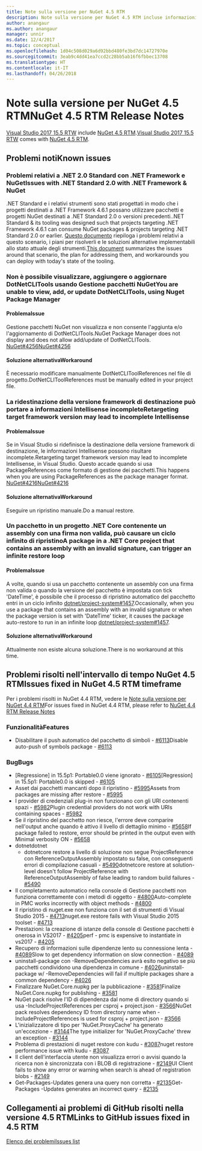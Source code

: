 ```yaml
---
title: Note sulla versione per NuGet 4.5 RTM
description: Note sulla versione per NuGet 4.5 RTM incluse informazioni su problemi noti, correzioni di bug e DCR.
author: anangaur
ms.author: anangaur
manager: unnir
ms.date: 12/4/2017
ms.topic: conceptual
ms.openlocfilehash: 1d04c508d029a6d92bbd480fe3bd7dc14727970e
ms.sourcegitcommit: 3eab9c4dd41ea7ccd2c28bb5ab16f6fbbec13708
ms.translationtype: HT
ms.contentlocale: it-IT
ms.lasthandoff: 04/26/2018
---
```

# <a name="nuget-45-rtm-release-notes"></a><span data-ttu-id="a52f7-103">Note sulla versione per NuGet 4.5 RTM</span><span class="sxs-lookup"><span data-stu-id="a52f7-103">NuGet 4.5 RTM Release Notes</span></span>

<span data-ttu-id="a52f7-104">[Visual Studio 2017 15.5 RTW](https://www.visualstudio.com/news/releasenotes/vs2017-relnotes) include [NuGet 4.5 RTM](https://dist.nuget.org/win-x86-commandline/v4.5.0/nuget.exe).</span><span class="sxs-lookup"><span data-stu-id="a52f7-104">[Visual Studio 2017 15.5 RTW](https://www.visualstudio.com/news/releasenotes/vs2017-relnotes) comes with [NuGet 4.5 RTM](https://dist.nuget.org/win-x86-commandline/v4.5.0/nuget.exe).</span></span>

## <a name="known-issues"></a><span data-ttu-id="a52f7-105">Problemi noti</span><span class="sxs-lookup"><span data-stu-id="a52f7-105">Known issues</span></span>

### <a name="issues-with-net-standard-20-with-net-framework--nuget"></a><span data-ttu-id="a52f7-106">Problemi relativi a .NET 2.0 Standard con .NET Framework e NuGet</span><span class="sxs-lookup"><span data-stu-id="a52f7-106">Issues with .NET Standard 2.0 with .NET Framework & NuGet</span></span> 

<span data-ttu-id="a52f7-107">.NET Standard e i relativi strumenti sono stati progettati in modo che i progetti destinati a .NET Framework 4.6.1 possano utilizzare pacchetti e progetti NuGet destinati a .NET Standard 2.0 o versioni precedenti.</span><span class="sxs-lookup"><span data-stu-id="a52f7-107">.NET Standard & its tooling was designed such that projects targeting .NET Framework 4.6.1 can consume NuGet packages & projects targeting .NET Standard 2.0 or earlier.</span></span> <span data-ttu-id="a52f7-108">[Questo documento](https://github.com/dotnet/standard/issues/481) riepiloga i problemi relativi a questo scenario, i piani per risolverli e le soluzioni alternative implementabili allo stato attuale degli strumenti.</span><span class="sxs-lookup"><span data-stu-id="a52f7-108">[This document](https://github.com/dotnet/standard/issues/481) summarizes the issues around that scenario, the plan for addressing them, and workarounds you can deploy with today's state of the tooling.</span></span>

### <a name="you-are-unable-to-view-add-or-update-dotnetclitools-using-nuget-package-manager"></a><span data-ttu-id="a52f7-109">Non è possibile visualizzare, aggiungere o aggiornare DotNetCLITools usando Gestione pacchetti NuGet</span><span class="sxs-lookup"><span data-stu-id="a52f7-109">You are unable to view, add, or update DotNetCLITools, using Nuget Package Manager</span></span>

#### <a name="issue"></a><span data-ttu-id="a52f7-110">Problema</span><span class="sxs-lookup"><span data-stu-id="a52f7-110">Issue</span></span>

<span data-ttu-id="a52f7-111">Gestione pacchetti NuGet non visualizza e non consente l'aggiunta e/o l'aggiornamento di DotNetCLITools.</span><span class="sxs-lookup"><span data-stu-id="a52f7-111">NuGet Package Manager does not display and does not allow add/update of DotNetCLITools.</span></span> [<span data-ttu-id="a52f7-112">NuGet#4256</span><span class="sxs-lookup"><span data-stu-id="a52f7-112">NuGet#4256</span></span>](https://github.com/NuGet/Home/issues/4256)

#### <a name="workaround"></a><span data-ttu-id="a52f7-113">Soluzione alternativa</span><span class="sxs-lookup"><span data-stu-id="a52f7-113">Workaround</span></span>

<span data-ttu-id="a52f7-114">È necessario modificare manualmente DotNetCLIToolReferences nel file di progetto.</span><span class="sxs-lookup"><span data-stu-id="a52f7-114">DotNetCLIToolReferences must be manually edited in your project file.</span></span>

### <a name="retargeting-target-framework-version-may-lead-to-incomplete-intellisense"></a><span data-ttu-id="a52f7-115">La ridestinazione della versione framework di destinazione può portare a informazioni Intellisense incomplete</span><span class="sxs-lookup"><span data-stu-id="a52f7-115">Retargeting target framework version may lead to incomplete Intellisense</span></span>

#### <a name="issue"></a><span data-ttu-id="a52f7-116">Problema</span><span class="sxs-lookup"><span data-stu-id="a52f7-116">Issue</span></span>

<span data-ttu-id="a52f7-117">Se in Visual Studio si ridefinisce la destinazione della versione framework di destinazione, le informazioni Intellisense possono risultare incomplete.</span><span class="sxs-lookup"><span data-stu-id="a52f7-117">Retargeting target framework version may lead to incomplete Intellisense, in Visual Studio.</span></span> <span data-ttu-id="a52f7-118">Questo accade quando si usa PackageReferences come formato di gestione dei pacchetti.</span><span class="sxs-lookup"><span data-stu-id="a52f7-118">This happens when you are using PackageReferences as the package manager format.</span></span> [<span data-ttu-id="a52f7-119">NuGet#4216</span><span class="sxs-lookup"><span data-stu-id="a52f7-119">NuGet#4216</span></span>](https://github.com/NuGet/Home/issues/4216)

#### <a name="workaround"></a><span data-ttu-id="a52f7-120">Soluzione alternativa</span><span class="sxs-lookup"><span data-stu-id="a52f7-120">Workaround</span></span>

<span data-ttu-id="a52f7-121">Eseguire un ripristino manuale.</span><span class="sxs-lookup"><span data-stu-id="a52f7-121">Do a manual restore.</span></span>

### <a name="a-package-in-a-net-core-project-that-contains-an-assembly-with-an-invalid-signature-can-trigger-an-infinite-restore-loop"></a><span data-ttu-id="a52f7-122">Un pacchetto in un progetto .NET Core contenente un assembly con una firma non valida, può causare un ciclo infinito di ripristino</span><span class="sxs-lookup"><span data-stu-id="a52f7-122">A package in a .NET Core project that contains an assembly with an invalid signature, can trigger an infinite restore loop</span></span>

#### <a name="issue"></a><span data-ttu-id="a52f7-123">Problema</span><span class="sxs-lookup"><span data-stu-id="a52f7-123">Issue</span></span>

<span data-ttu-id="a52f7-124">A volte, quando si usa un pacchetto contenente un assembly con una firma non valida o quando la versione del pacchetto è impostata con tick 'DateTime', è possibile che il processo di ripristino automatico del pacchetto entri in un ciclo infinito [dotnet/project-system#1457](https://github.com/dotnet/project-system/issues/1457).</span><span class="sxs-lookup"><span data-stu-id="a52f7-124">Occasionally, when you use a package that contains an assembly with an invalid signature or when the package version is set with 'DateTime' ticker, it causes the package auto-restore to run in an infinite loop [dotnet/project-system#1457](https://github.com/dotnet/project-system/issues/1457).</span></span>

#### <a name="workaround"></a><span data-ttu-id="a52f7-125">Soluzione alternativa</span><span class="sxs-lookup"><span data-stu-id="a52f7-125">Workaround</span></span>

<span data-ttu-id="a52f7-126">Attualmente non esiste alcuna soluzione.</span><span class="sxs-lookup"><span data-stu-id="a52f7-126">There is no workaround at this time.</span></span>

## <a name="issues-fixed-in-nuget-45-rtm-timeframe"></a><span data-ttu-id="a52f7-127">Problemi risolti nell'intervallo di tempo NuGet 4.5 RTM</span><span class="sxs-lookup"><span data-stu-id="a52f7-127">Issues fixed in NuGet 4.5 RTM timeframe</span></span>

<span data-ttu-id="a52f7-128">Per i problemi risolti in NuGet 4.4 RTM, vedere le [Note sulla versione per NuGet 4.4 RTM](../release-notes/nuget-4.4-RTM.md)</span><span class="sxs-lookup"><span data-stu-id="a52f7-128">For issues fixed in NuGet 4.4 RTM, please refer to [NuGet 4.4 RTM Release Notes](../release-notes/nuget-4.4-RTM.md)</span></span> 

### <a name="features"></a><span data-ttu-id="a52f7-129">Funzionalità</span><span class="sxs-lookup"><span data-stu-id="a52f7-129">Features</span></span>

- <span data-ttu-id="a52f7-130">Disabilitare il push automatico del pacchetto di simboli - [#6113](https://github.com/NuGet/Home/issues/6113)</span><span class="sxs-lookup"><span data-stu-id="a52f7-130">Disable auto-push of symbols package - [#6113](https://github.com/NuGet/Home/issues/6113)</span></span>

### <a name="bugs"></a><span data-ttu-id="a52f7-131">Bug</span><span class="sxs-lookup"><span data-stu-id="a52f7-131">Bugs</span></span>

- <span data-ttu-id="a52f7-132">[Regressione] in 15.5p1: Portable0.0 viene ignorato - [#6105](https://github.com/NuGet/Home/issues/6105)</span><span class="sxs-lookup"><span data-stu-id="a52f7-132">[Regression] in 15.5p1: Portable0.0 is skipped - [#6105](https://github.com/NuGet/Home/issues/6105)</span></span>
- <span data-ttu-id="a52f7-133">Asset dai pacchetti mancanti dopo il ripristino - [#5995](https://github.com/NuGet/Home/issues/5995)</span><span class="sxs-lookup"><span data-stu-id="a52f7-133">Assets from packages are missing after restore - [#5995](https://github.com/NuGet/Home/issues/5995)</span></span>
- <span data-ttu-id="a52f7-134">I provider di credenziali plug-in non funzionano con gli URI contenenti spazi - [#5982](https://github.com/NuGet/Home/issues/5982)</span><span class="sxs-lookup"><span data-stu-id="a52f7-134">Plugin credential providers do not work with URIs containing spaces - [#5982](https://github.com/NuGet/Home/issues/5982)</span></span>
- <span data-ttu-id="a52f7-135">Se il ripristino del pacchetto non riesce, l'errore deve comparire nell'output anche quando è attivo il livello di dettaglio minimo - [#5658](https://github.com/NuGet/Home/issues/5658)</span><span class="sxs-lookup"><span data-stu-id="a52f7-135">If package failed to restore, error should be printed in the output even with Minimal verbosity ON - [#5658](https://github.com/NuGet/Home/issues/5658)</span></span>
- <span data-ttu-id="a52f7-136">dotnet</span><span class="sxs-lookup"><span data-stu-id="a52f7-136">dotnet</span></span>
  - <span data-ttu-id="a52f7-137">dotnetcore restore a livello di soluzione non segue ProjectReference con ReferenceOutputAssembly impostato su false, con conseguenti errori di compilazione casuali - [#5490](https://github.com/NuGet/Home/issues/5490)</span><span class="sxs-lookup"><span data-stu-id="a52f7-137">dotnetcore restore at solution-level doesn't follow ProjectReference with ReferenceOutputAssembly of false leading to random build failures - [#5490](https://github.com/NuGet/Home/issues/5490)</span></span>
- <span data-ttu-id="a52f7-138">Il completamento automatico nella console di Gestione pacchetti non funziona correttamente con i metodi di oggetto - [#4800](https://github.com/NuGet/Home/issues/4800)</span><span class="sxs-lookup"><span data-stu-id="a52f7-138">Auto-complete in PMC works incorrectly with object methods - [#4800](https://github.com/NuGet/Home/issues/4800)</span></span>
- <span data-ttu-id="a52f7-139">Il ripristino di nuget.exe non funziona con il set di strumenti di Visual Studio 2015 - [#4713](https://github.com/NuGet/Home/issues/4713)</span><span class="sxs-lookup"><span data-stu-id="a52f7-139">nuget.exe restore fails with Visual Studio 2015 toolset - [#4713](https://github.com/NuGet/Home/issues/4713)</span></span>
- <span data-ttu-id="a52f7-140">Prestazioni: la creazione di istanze della console di Gestione pacchetti è onerosa in VS2017 - [#4205](https://github.com/NuGet/Home/issues/4205)</span><span class="sxs-lookup"><span data-stu-id="a52f7-140">perf - pmc is expensive to instantiate in vs2017 - [#4205](https://github.com/NuGet/Home/issues/4205)</span></span>
- <span data-ttu-id="a52f7-141">Recupero di informazioni sulle dipendenze lento su connessione lenta - [#4089](https://github.com/NuGet/Home/issues/4089)</span><span class="sxs-lookup"><span data-stu-id="a52f7-141">Slow to get dependency information on slow connection - [#4089](https://github.com/NuGet/Home/issues/4089)</span></span>
- <span data-ttu-id="a52f7-142">uninstall-package con -RemoveDependencies avrà esito negativo se più pacchetti condividono una dipendenza in comune - [#4026](https://github.com/NuGet/Home/issues/4026)</span><span class="sxs-lookup"><span data-stu-id="a52f7-142">uninstall-package w/ -RemoveDependencies will fail if multiple packages share a common dependency - [#4026](https://github.com/NuGet/Home/issues/4026)</span></span>
- <span data-ttu-id="a52f7-143">Finalizzare NuGet.Core.nupkg per la pubblicazione - [#3581](https://github.com/NuGet/Home/issues/3581)</span><span class="sxs-lookup"><span data-stu-id="a52f7-143">Finalize NuGet.Core.nupkg for publishing - [#3581](https://github.com/NuGet/Home/issues/3581)</span></span>
- <span data-ttu-id="a52f7-144">NuGet pack risolve l'ID di dipendenza dal nome di directory quando si usa -IncludeProjectReferences per csproj + project.json - [#3566](https://github.com/NuGet/Home/issues/3566)</span><span class="sxs-lookup"><span data-stu-id="a52f7-144">NuGet pack resolves dependency ID from directory name when -IncludeProjectReferences is used for csproj + project.json - [#3566](https://github.com/NuGet/Home/issues/3566)</span></span>
- <span data-ttu-id="a52f7-145">L'inizializzatore di tipo per 'NuGet.ProxyCache' ha generato un'eccezione - [#3144](https://github.com/NuGet/Home/issues/3144)</span><span class="sxs-lookup"><span data-stu-id="a52f7-145">The type initializer for 'NuGet.ProxyCache' threw an exception - [#3144](https://github.com/NuGet/Home/issues/3144)</span></span>
- <span data-ttu-id="a52f7-146">Problema di prestazioni di nuget restore con kudu - [#3087](https://github.com/NuGet/Home/issues/3087)</span><span class="sxs-lookup"><span data-stu-id="a52f7-146">nuget restore performance issue with kudu - [#3087](https://github.com/NuGet/Home/issues/3087)</span></span>
- <span data-ttu-id="a52f7-147">Il client dell'interfaccia utente non visualizza errori o avvisi quando la ricerca non è sincronizzata con i BLOB di registrazione - [#2149](https://github.com/NuGet/Home/issues/2149)</span><span class="sxs-lookup"><span data-stu-id="a52f7-147">UI Client fails to show any error or warning when search is ahead of registration blobs - [#2149](https://github.com/NuGet/Home/issues/2149)</span></span>
- <span data-ttu-id="a52f7-148">Get-Packages-Updates genera una query non corretta - [#2135](https://github.com/NuGet/Home/issues/2135)</span><span class="sxs-lookup"><span data-stu-id="a52f7-148">Get-Packages -Updates generates an incorrect query - [#2135](https://github.com/NuGet/Home/issues/2135)</span></span>

## <a name="links-to-github-issues-fixed-in-45-rtm"></a><span data-ttu-id="a52f7-149">Collegamenti ai problemi di GitHub risolti nella versione 4.5 RTM</span><span class="sxs-lookup"><span data-stu-id="a52f7-149">Links to GitHub issues fixed in 4.5 RTM</span></span>

[<span data-ttu-id="a52f7-150">Elenco dei problemi</span><span class="sxs-lookup"><span data-stu-id="a52f7-150">Issues list</span></span>](https://github.com/NuGet/Home/issues?q=is%3Aissue+milestone%3A4.5+is%3Aclosed)
